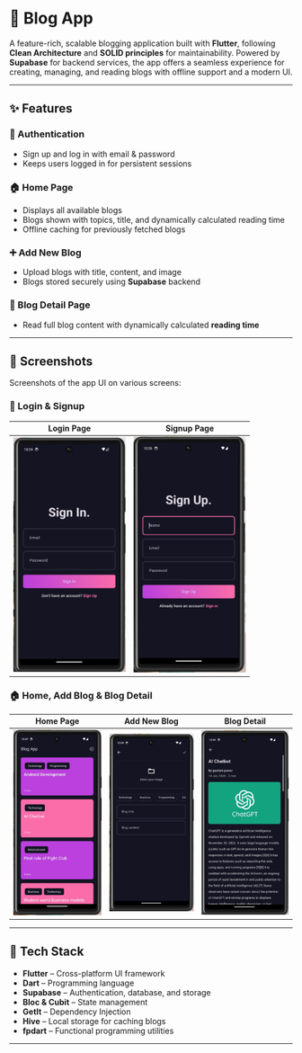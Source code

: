 # 📝 Blog App  
A feature-rich, scalable blogging application built with **Flutter**, following **Clean Architecture** and **SOLID principles** for maintainability. Powered by **Supabase** for backend services, the app offers a seamless experience for creating, managing, and reading blogs with offline support and a modern UI.

---

## ✨ Features  

### 🔐 Authentication  
- Sign up and log in with email & password  
- Keeps users logged in for persistent sessions  

### 🏠 Home Page  
- Displays all available blogs  
- Blogs shown with topics, title, and dynamically calculated reading time  
- Offline caching for previously fetched blogs  

### ➕ Add New Blog  
- Upload blogs with title, content, and image  
- Blogs stored securely using **Supabase** backend  

### 📖 Blog Detail Page  
- Read full blog content with dynamically calculated **reading time**  

---

## 📸 Screenshots  
Screenshots of the app UI on various screens:  

### 🔐 Login & Signup  
| Login Page | Signup Page |
|------------|-------------|
| <img src="assets/screenshots/signin.png" alt="Login" width="200"/> | <img src="assets/screenshots/signup.png" alt="Signup" width="200"/> |

### 🏠 Home, Add Blog & Blog Detail  
| Home Page | Add New Blog | Blog Detail |
|-----------|--------------|------------|
| ![Home](assets/screenshots/homepage.png) | ![Add Blog](assets/screenshots/addblogpage.png) | ![Blog Detail](assets/screenshots/blogpage.png) |

---

## 🧱 Tech Stack  
- **Flutter** – Cross-platform UI framework  
- **Dart** – Programming language  
- **Supabase** – Authentication, database, and storage  
- **Bloc & Cubit** – State management  
- **GetIt** – Dependency Injection  
- **Hive** – Local storage for caching blogs  
- **fpdart** – Functional programming utilities  

---
